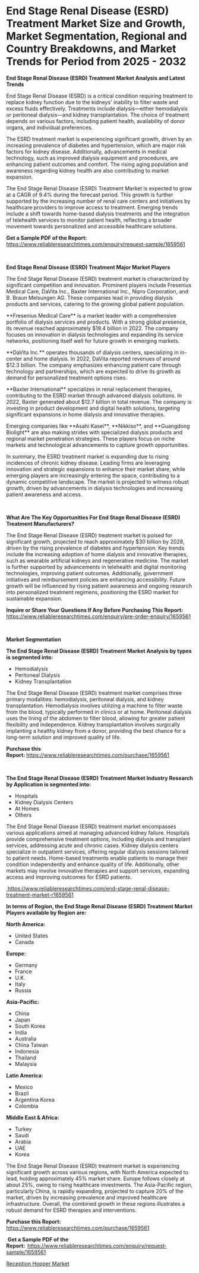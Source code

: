 <p><h1>End Stage Renal Disease (ESRD) Treatment Market Size and Growth, Market Segmentation, Regional and Country Breakdowns, and Market Trends for Period from 2025 -  2032</h1></p><p><strong>End Stage Renal Disease (ESRD) Treatment Market Analysis and Latest Trends</strong></p>
<p><p>End Stage Renal Disease (ESRD) is a critical condition requiring treatment to replace kidney function due to the kidneys' inability to filter waste and excess fluids effectively. Treatments include dialysis—either hemodialysis or peritoneal dialysis—and kidney transplantation. The choice of treatment depends on various factors, including patient health, availability of donor organs, and individual preferences.</p><p>The ESRD treatment market is experiencing significant growth, driven by an increasing prevalence of diabetes and hypertension, which are major risk factors for kidney disease. Additionally, advancements in medical technology, such as improved dialysis equipment and procedures, are enhancing patient outcomes and comfort. The rising aging population and awareness regarding kidney health are also contributing to market expansion.</p><p>The End Stage Renal Disease (ESRD) Treatment Market is expected to grow at a CAGR of 9.4% during the forecast period. This growth is further supported by the increasing number of renal care centers and initiatives by healthcare providers to improve access to treatment. Emerging trends include a shift towards home-based dialysis treatments and the integration of telehealth services to monitor patient health, reflecting a broader movement towards personalized and accessible healthcare solutions.</p></p>
<p><strong>Get a Sample PDF of the Report:&nbsp;</strong> <a href="https://www.reliableresearchtimes.com/enquiry/request-sample/1659561?utm_campaign=2454&utm_medium=2&utm_source=Github&utm_content=ia&utm_term=23032025&utm_id=end-stage-renal-disease-esrd-treatment">https://www.reliableresearchtimes.com/enquiry/request-sample/1659561</a></p>
<p>&nbsp;</p>
<p><strong>End Stage Renal Disease (ESRD) Treatment Major Market Players</strong></p>
<p><p>The End Stage Renal Disease (ESRD) treatment market is characterized by significant competition and innovation. Prominent players include Fresenius Medical Care, DaVita Inc., Baxter International Inc., Nipro Corporation, and B. Braun Melsungen AG. These companies lead in providing dialysis products and services, catering to the growing global patient population.</p><p>**Fresenius Medical Care** is a market leader with a comprehensive portfolio of dialysis services and products. With a strong global presence, its revenue reached approximately $19.4 billion in 2022. The company focuses on innovation in dialysis technologies and expanding its service networks, positioning itself well for future growth in emerging markets.</p><p>**DaVita Inc.** operates thousands of dialysis centers, specializing in in-center and home dialysis. In 2022, DaVita reported revenues of around $12.3 billion. The company emphasizes enhancing patient care through technology and partnerships, which are expected to drive its growth as demand for personalized treatment options rises.</p><p>**Baxter International** specializes in renal replacement therapies, contributing to the ESRD market through advanced dialysis solutions. In 2022, Baxter generated about $12.7 billion in total revenue. The company is investing in product development and digital health solutions, targeting significant expansions in home dialysis and innovative therapies.</p><p>Emerging companies like **Asahi Kasei**, **Nikkiso**, and **Guangdong Biolight** are also making strides with specialized dialysis products and regional market penetration strategies. These players focus on niche markets and technological advancements to capture growth opportunities.</p><p>In summary, the ESRD treatment market is expanding due to rising incidences of chronic kidney disease. Leading firms are leveraging innovation and strategic expansions to enhance their market share, while emerging players are increasingly entering the space, contributing to a dynamic competitive landscape. The market is projected to witness robust growth, driven by advancements in dialysis technologies and increasing patient awareness and access.</p></p>
<p>&nbsp;</p>
<p><strong>What Are The Key Opportunities For End Stage Renal Disease (ESRD) Treatment Manufacturers?</strong></p>
<p><p>The End Stage Renal Disease (ESRD) treatment market is poised for significant growth, projected to reach approximately $30 billion by 2028, driven by the rising prevalence of diabetes and hypertension. Key trends include the increasing adoption of home dialysis and innovative therapies, such as wearable artificial kidneys and regenerative medicine. The market is further supported by advancements in telehealth and digital monitoring technologies, improving patient outcomes. Additionally, government initiatives and reimbursement policies are enhancing accessibility. Future growth will be influenced by rising patient awareness and ongoing research into personalized treatment regimens, positioning the ESRD market for sustainable expansion.</p></p>
<p><strong>Inquire or Share Your Questions If Any Before Purchasing This Report:</strong> <a href="https://www.reliableresearchtimes.com/enquiry/pre-order-enquiry/1659561?utm_campaign=2454&utm_medium=2&utm_source=Github&utm_content=ia&utm_term=23032025&utm_id=end-stage-renal-disease-esrd-treatment">https://www.reliableresearchtimes.com/enquiry/pre-order-enquiry/1659561</a></p>
<p>&nbsp;</p>
<p><strong>Market Segmentation</strong></p>
<p><strong>The End Stage Renal Disease (ESRD) Treatment Market Analysis by types is segmented into:</strong></p>
<p><ul><li>Hemodialysis</li><li>Peritoneal Dialysis</li><li>Kidney Transplantation</li></ul></p>
<p><p>The End Stage Renal Disease (ESRD) treatment market comprises three primary modalities: hemodialysis, peritoneal dialysis, and kidney transplantation. Hemodialysis involves utilizing a machine to filter waste from the blood, typically performed in clinics or at home. Peritoneal dialysis uses the lining of the abdomen to filter blood, allowing for greater patient flexibility and independence. Kidney transplantation involves surgically implanting a healthy kidney from a donor, providing the best chance for a long-term solution and improved quality of life.</p></p>
<p><strong>Purchase this Report:&nbsp;</strong><a href="https://www.reliableresearchtimes.com/purchase/1659561?utm_campaign=2454&utm_medium=2&utm_source=Github&utm_content=ia&utm_term=23032025&utm_id=end-stage-renal-disease-esrd-treatment">https://www.reliableresearchtimes.com/purchase/1659561</a></p>
<p>&nbsp;</p>
<p><strong>The End Stage Renal Disease (ESRD) Treatment Market Industry Research by Application is segmented into:</strong></p>
<p><ul><li>Hospitals</li><li>Kidney Dialysis Centers</li><li>At Homes</li><li>Others</li></ul></p>
<p><p>The End Stage Renal Disease (ESRD) treatment market encompasses various applications aimed at managing advanced kidney failure. Hospitals provide comprehensive treatment options, including dialysis and transplant services, addressing acute and chronic cases. Kidney dialysis centers specialize in outpatient services, offering regular dialysis sessions tailored to patient needs. Home-based treatments enable patients to manage their condition independently and enhance quality of life. Additionally, other markets may involve innovative therapies and support services, expanding access and improving outcomes for ESRD patients.</p></p>
<p><a href="https://www.reliableresearchtimes.com/end-stage-renal-disease-treatment-market-r1659561?utm_campaign=2454&utm_medium=2&utm_source=Github&utm_content=ia&utm_term=23032025&utm_id=end-stage-renal-disease-esrd-treatment">&nbsp;https://www.reliableresearchtimes.com/end-stage-renal-disease-treatment-market-r1659561</a></p>
<p><strong>In terms of Region, the End Stage Renal Disease (ESRD) Treatment Market Players available by Region are:</strong></p>
<p>
    <p> <strong> North America: </strong>
        <ul>
            <li>United States</li>
            <li>Canada</li>
        </ul>
        </p> 
    <p> <strong> Europe: </strong>
        <ul>
            <li>Germany</li>
            <li>France</li>
            <li>U.K.</li>
            <li>Italy</li>
            <li>Russia</li>
        </ul>
        </p> 
    <p> <strong> Asia-Pacific: </strong>
        <ul>
            <li>China</li>
            <li>Japan</li>
            <li>South Korea</li>
            <li>India</li>
            <li>Australia</li>
            <li>China Taiwan</li>
            <li>Indonesia</li>
            <li>Thailand</li>
            <li>Malaysia</li>
        </ul>
        </p> 
    <p> <strong> Latin America: </strong>
        <ul>
            <li>Mexico</li>
            <li>Brazil</li>
            <li>Argentina Korea</li>
            <li>Colombia</li>
        </ul>
        </p> 
    <p> <strong> Middle East & Africa: </strong>
        <ul>
            <li>Turkey</li>
            <li>Saudi</li>
            <li>Arabia</li>
            <li>UAE</li>
            <li>Korea</li>
        </ul>
    </p>
    </p>
<p><p>The End Stage Renal Disease (ESRD) treatment market is experiencing significant growth across various regions, with North America expected to lead, holding approximately 45% market share. Europe follows closely at about 25%, owing to rising healthcare investments. The Asia-Pacific region, particularly China, is rapidly expanding, projected to capture 20% of the market, driven by increasing prevalence and improved healthcare infrastructure. Overall, the combined growth in these regions illustrates a robust demand for ESRD therapies and interventions.</p></p>
<p><strong>Purchase this Report: </strong><a href="https://www.reliableresearchtimes.com/purchase/1659561?utm_campaign=2454&utm_medium=2&utm_source=Github&utm_content=ia&utm_term=23032025&utm_id=end-stage-renal-disease-esrd-treatment">https://www.reliableresearchtimes.com/purchase/1659561</a></p>
<p>&nbsp;<strong>Get a Sample PDF of the Report:&nbsp;&nbsp;</strong><a href="https://www.reliableresearchtimes.com/enquiry/request-sample/1659561?utm_campaign=2454&utm_medium=2&utm_source=Github&utm_content=ia&utm_term=23032025&utm_id=end-stage-renal-disease-esrd-treatment">https://www.reliableresearchtimes.com/enquiry/request-sample/1659561</a></p>
<p><strong></strong></p>
<p><p><a href="https://github.com/lindaopodray/Market-Research-Report-List-1/blob/main/reception-hopper-market.md?utm_campaign=2454&utm_medium=2&utm_source=Github&utm_content=ia&utm_term=23032025&utm_id=end-stage-renal-disease-esrd-treatment">Reception Hopper Market</a></p></p>